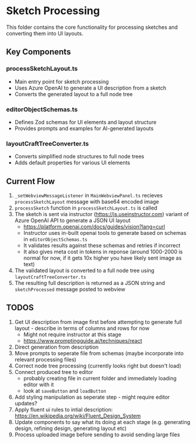 # Sketch Processing

This folder contains the core functionality for processing sketches and converting them into UI layouts.

## Key Components

### processSketchLayout.ts
- Main entry point for sketch processing
- Uses Azure OpenAI to generate a UI description from a sketch
- Converts the generated layout to a full node tree

### editorObjectSchemas.ts
- Defines Zod schemas for UI elements and layout structure
- Provides prompts and examples for AI-generated layouts

### layoutCraftTreeConverter.ts
- Converts simplified node structures to full node trees
- Adds default properties for various UI elements

## Current Flow

1. `_setWebviewMessageListener` in `MainWebviewPanel.ts` recieves `processSketchLayout` message with base64 encoded image
2. `processSketch` function in `processSketchLayout.ts` is called
3. The sketch is sent via instructor (https://js.useinstructor.com) variant of Azure OpenAI API to generate a JSON UI layout
   -  https://platform.openai.com/docs/guides/vision?lang=curl 
   -  Instructor uses in-built openai tools to generate based on schemas in `editorObjectSchemas.ts`
   -  It validates results against these schemas and retries if incorrect
   -  It also gives meta cost in tokens in reponse (around 1000-2000 is normal for now, if it gets 10x higher you have likely sent image as text)
4. The validated layout is converted to a full node tree using `layoutCraftTreeConverter.ts`
5. The resulting full description is returned as a JSON string and `sketchProcessed` message posted to webview

## TODOS

1. Get UI description from image first before attempting to generate full layout - describe in terms of columns and rows for now
   - Might not require instructor at this stage
   - https://www.promptingguide.ai/techniques/react
2. Direct generation from description
3. Move prompts to seperate file from schemas (maybe incorporate into relevant processing files)
4. Correct node tree processing (currently looks right but doesn't load)
5. Connect produced tree to editor 
   - probably creating file in current folder and immediately loading editor with it 
   - look at `saveButton` and `loadButton`
6. Add styling manipulation as seperate step - might require editor updates?
7. Apply fluent ui rules to intial description: https://en.wikipedia.org/wiki/Fluent_Design_System
8. Update components to say what its doing at each stage (e.g. generating design, refining design, generating layout etc)
9. Process uploaded image before sending to avoid sending large files

